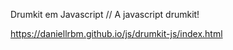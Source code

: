 Drumkit em Javascript // A javascript drumkit!

https://daniellrbm.github.io/js/drumkit-js/index.html